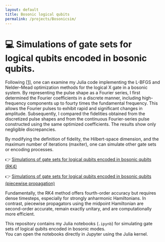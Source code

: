 ```yaml
---
layout: default
title: Bosonic logical qubits
permalink: /projects/Bosonicsim/
---
```


# 💻 Simulations of gate sets for logical qubits encoded in bosonic qubits.

[1]: https://www.nature.com/articles/s41467-017-00045-1

Following [[1]], one can examine my Julia code implementing the L-BFGS and Nelder–Mead optimization methods for the logical X gate in a bosonic system. By representing the pulse shape as a Fourier series, I first determined the Fourier coefficients in a discrete manner, including high-frequency components up to fourty times the fundamental frequency. This allows the Fourier pulses to exhibit rapid and significant changes in amplitude. Subsequently, I compared the fidelities obtained from the discretized pulse shapes and from the continuous Fourier-series pulse constructed using the same optimized coefficients. The results show only negligible discrepancies.

By modifying the definition of fidelity, the Hilbert-space dimension, and the maximum number of iterations (maxiter), one can simulate other gate sets or encoding processes.

👉 [Simulations of gate sets for logical qubits encoded in bosonic qubits (RK4)](https://github.com/Liucy3164/Simulations-of-gate-sets-for-logical-qubits-encoded-in-bosonic-qubits)

👉 [Simulations of gate sets for logical qubits encoded in bosonic qubits (piecewise propagation)](https://github.com/Liucy3164/Simulations-of-gate-sets-for-logical-qubits-encoded-in-bosonic-qubits)

Fundamentally, the RK4 method offers fourth-order accuracy but requires dense timesteps, especially for strongly anharmonic Hamiltonians. In contrast, piecewise propagators using the midpoint Hamiltonian are second-order accurate, remain exactly unitary, and are computationally more efficient.

This repository contains my Julia notebooks (`.ipynb`) for simulating gate sets of logical qubits encoded in bosonic modes.  
You can open the notebooks directly in Jupyter using the Julia kernel.
